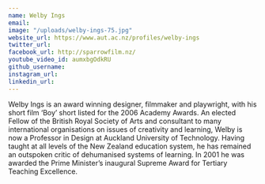```yaml
---
name: Welby Ings
email: 
image: "/uploads/welby-ings-75.jpg"
website_url: https://www.aut.ac.nz/profiles/welby-ings
twitter_url: 
facebook_url: http://sparrowfilm.nz/
youtube_video_id: aumxbgOdkRU
github_username: 
instagram_url: 
linkedin_url: 
---
```


Welby Ings is an award winning designer, filmmaker and playwright, with his short film ‘Boy’ short listed for the 2006 Academy Awards. An elected Fellow of the British Royal Society of Arts and consultant to many international organisations on issues of creativity and learning, Welby is now a Professor in Design at Auckland University of Technology. Having taught at all levels of the New Zealand education system, he has remained an outspoken critic of dehumanised systems of learning. In 2001 he was awarded the Prime Minister’s inaugural Supreme Award for Tertiary Teaching Excellence.
